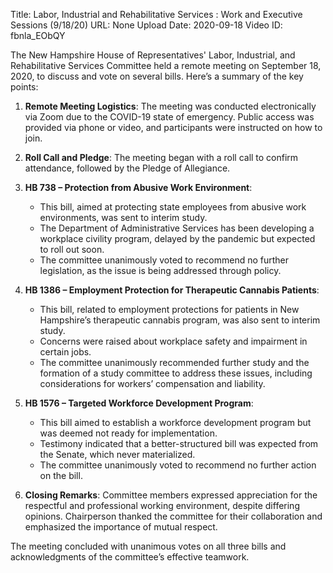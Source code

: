 Title: Labor, Industrial and Rehabilitative Services : Work and Executive Sessions (9/18/20)
URL: None
Upload Date: 2020-09-18
Video ID: fbnla_EObQY

The New Hampshire House of Representatives' Labor, Industrial, and Rehabilitative Services Committee held a remote meeting on September 18, 2020, to discuss and vote on several bills. Here’s a summary of the key points:

1. **Remote Meeting Logistics**: The meeting was conducted electronically via Zoom due to the COVID-19 state of emergency. Public access was provided via phone or video, and participants were instructed on how to join.

2. **Roll Call and Pledge**: The meeting began with a roll call to confirm attendance, followed by the Pledge of Allegiance.

3. **HB 738 – Protection from Abusive Work Environment**:
   - This bill, aimed at protecting state employees from abusive work environments, was sent to interim study.
   - The Department of Administrative Services has been developing a workplace civility program, delayed by the pandemic but expected to roll out soon.
   - The committee unanimously voted to recommend no further legislation, as the issue is being addressed through policy.

4. **HB 1386 – Employment Protection for Therapeutic Cannabis Patients**:
   - This bill, related to employment protections for patients in New Hampshire’s therapeutic cannabis program, was also sent to interim study.
   - Concerns were raised about workplace safety and impairment in certain jobs.
   - The committee unanimously recommended further study and the formation of a study committee to address these issues, including considerations for workers’ compensation and liability.

5. **HB 1576 – Targeted Workforce Development Program**:
   - This bill aimed to establish a workforce development program but was deemed not ready for implementation.
   - Testimony indicated that a better-structured bill was expected from the Senate, which never materialized.
   - The committee unanimously voted to recommend no further action on the bill.

6. **Closing Remarks**: Committee members expressed appreciation for the respectful and professional working environment, despite differing opinions. Chairperson thanked the committee for their collaboration and emphasized the importance of mutual respect.

The meeting concluded with unanimous votes on all three bills and acknowledgments of the committee’s effective teamwork.